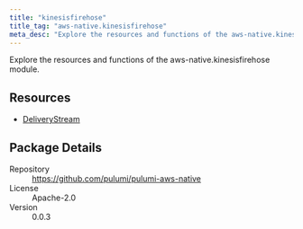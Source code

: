 ```yaml
---
title: "kinesisfirehose"
title_tag: "aws-native.kinesisfirehose"
meta_desc: "Explore the resources and functions of the aws-native.kinesisfirehose module."
---
```


<!-- WARNING: this file was generated by Pulumi Docs Generator. -->
<!-- Do not edit by hand unless you're certain you know what you are doing! -->

Explore the resources and functions of the aws-native.kinesisfirehose module.

<h2 id="resources">Resources</h2>
<ul class="api">
    <li><a href="deliverystream" title="DeliveryStream"><span class="symbol resource"></span>DeliveryStream</a></li>
</ul>

<h2 id="package-details">Package Details</h2>
<dl class="package-details">
	<dt>Repository</dt>
	<dd><a href="https://github.com/pulumi/pulumi-aws-native">https://github.com/pulumi/pulumi-aws-native</a></dd>
	<dt>License</dt>
	<dd>Apache-2.0</dd>
	<dt>Version</dt>
	<dd>0.0.3</dd>
</dl>

